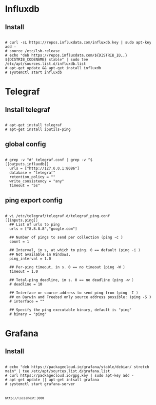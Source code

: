 # Influxdb

## Install
<pre><code>
# curl -sL https://repos.influxdata.com/influxdb.key | sudo apt-key add -
# source /etc/lsb-release
# echo "deb https://repos.influxdata.com/${DISTRIB_ID,,} ${DISTRIB_CODENAME} stable" | sudo tee /etc/apt/sources.list.d/influxdb.list
# apt-get update && apt-get install influxdb
# systemctl start influxdb
</pre></code>

# Telegraf

## Install telegraf
<pre><code>
# apt-get install telegraf
# apt-get install iputils-ping
</pre></code>

## global config
<pre><code>
# grep -v "#" telegraf.conf | grep -v ^$
[[outputs.influxdb]]
  urls = ["http://127.0.0.1:8086"]
  database = "telegraf"
  retention_policy = ""
  write_consistency = "any"
  timeout = "5s"
</pre></code>

## ping export config
<pre><code>
# vi /etc/telegraf/telegraf.d/telegraf_ping.conf 
[[inputs.ping]]
  ## List of urls to ping
  urls = ["8.8.8.8","google.com"]

  ## Number of pings to send per collection (ping -c <COUNT>)
  count = 1

  ## Interval, in s, at which to ping. 0 == default (ping -i <PING_INTERVAL>)
  ## Not available in Windows.
  ping_interval = 1.0

  ## Per-ping timeout, in s. 0 == no timeout (ping -W <TIMEOUT>)
  timeout = 1.0

  ## Total-ping deadline, in s. 0 == no deadline (ping -w <DEADLINE>)
  # deadline = 10

  ## Interface or source address to send ping from (ping -I <INTERFACE/SRC_ADDR>)
  ## on Darwin and Freebsd only source address possible: (ping -S <SRC_ADDR>)
  # interface = ""

  ## Specify the ping executable binary, default is "ping"
  # binary = "ping"
</pre></code>

# Grafana

## Install
<pre><code>
# echo "deb https://packagecloud.io/grafana/stable/debian/ stretch main" | tee /etc/apt/sources.list.d/grafana.list
# curl https://packagecloud.io/gpg.key | sudo apt-key add -
# apt-get update || apt-get intsall grafana
# systemctl start grafana-server
<pre><code>

http://localhost:3000


